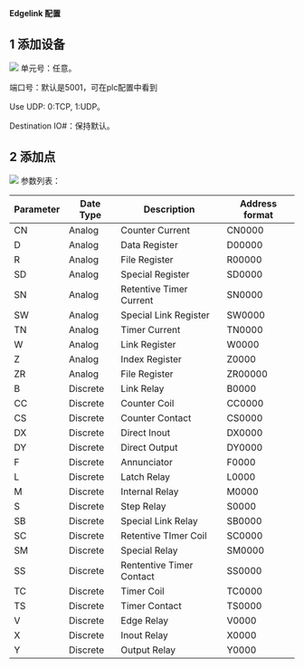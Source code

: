 **Edgelink 配置**
## 1 添加设备
![](https://cdn.nlark.com/yuque/0/2024/png/43815434/1714381398350-8d6dd331-a216-418f-abce-5940c08f6158.png#)
单元号：任意。

端口号：默认是5001，可在plc配置中看到

Use UDP: 0:TCP, 1:UDP。

Destination IO#：保持默认。

## 2 添加点
![](https://cdn.nlark.com/yuque/0/2024/png/43815434/1714381398789-719656ab-a51f-45e6-a767-c66f766e5ba0.png#)
参数列表：

| **Parameter** | **Date Type** | **Description** | **Address format** |
| --- | --- | --- | --- |
| CN | Analog | Counter Current | CN0000 |
| D | Analog | Data Register | D00000 |
| R | Analog | File Register | R00000 |
| SD | Analog | Special Register | SD0000 |
| SN | Analog | Retentive Timer Current | SN0000 |
| SW | Analog | Special Link Register | SW0000 |
| TN | Analog | Timer Current | TN0000 |
| W | Analog | Link Register | W0000 |
| Z | Analog | Index Register | Z0000 |
| ZR | Analog | File Register | ZR00000 |
| B | Discrete | Link Relay | B0000 |
| CC | Discrete | Counter Coil | CC0000 |
| CS | Discrete | Counter Contact | CS0000 |
| DX | Discrete | Direct Inout | DX0000 |
| DY | Discrete | Direct Output | DY0000 |
| F | Discrete | Annunciator | F0000 |
| L | Discrete | Latch Relay | L0000 |
| M | Discrete | Internal Relay | M0000 |
| S | Discrete | Step Relay | S0000 |
| SB | Discrete | Special Link Relay | SB0000 |
| SC | Discrete | Retentive TImer Coil | SC0000 |
| SM | Discrete | Special Relay | SM0000 |
| SS | Discrete | Rententive Timer Contact | SS0000 |
| TC | Discrete | Timer Coil | TC0000 |
| TS | Discrete | Timer Contact | TS0000 |
| V | Discrete | Edge Relay | V0000 |
| X | Discrete | Inout Relay | X0000 |
| Y | Discrete | Output Relay | Y0000 |


